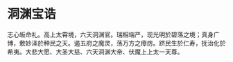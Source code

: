 # 洞渊宝诰

志心皈命礼。高上太霄境，六天洞渊官。瑞相端严，现光明於碧落之境；真身广博，敷妙泽於种民之天。遏五府之魔灵，荡万方之瘴疠。跻民生於仁寿，抚治化於希夷。大悲大愿、大圣大慈、六天洞渊大帝、伏魔上上太一天尊。
